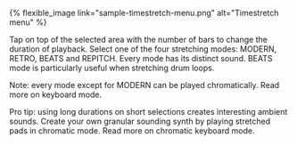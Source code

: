 ---
---

{% flexible_image link="sample-timestretch-menu.png" alt="Timestretch menu" %}

Tap on top of the selected area with the number of bars to change the duration of playback. Select one of the four stretching modes: MODERN, RETRO, BEATS and REPITCH. Every mode has its distinct sound. BEATS mode is particularly useful when stretching drum loops.

Note: every mode except for MODERN can be played chromatically. Read more on keyboard mode.

Pro tip: using long durations on short selections creates interesting ambient sounds. Create your own granular sounding synth by playing stretched pads in chromatic mode. Read more on chromatic keyboard mode.
